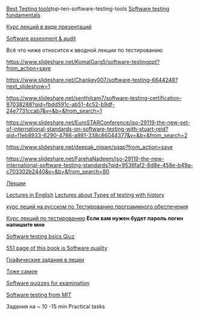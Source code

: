 
[Best Testing tools](https://www.slideshare.net/janbasktraining/)top-ten-software-testing-tools
[Software testing fundamentals](https://www.slideshare.net/Chankey007/software-testing-6644248)

[Курс лекций в виде презентаций](https://cs.gmu.edu/~offutt/softwaretest/powerpoint/)

[Software assesment & audit](https://www.slideshare.net/SpoorthiSham1/software-assessment-and-audit)

Всё что ниже относится к вводной лекции по тестированию

https://www.slideshare.net/KomalGarg5/software-testingppt?from_action=save

https://www.slideshare.net/Chankey007/software-testing-6644248?next_slideshow=1

https://www.slideshare.net/senthilram7/software-testing-certification-87038288?qid=fbdd591c-ab51-4c52-b9df-24e7731ccab7&v=&b=&from_search=1

https://www.slideshare.net/EuroSTARConference/iso-29119-the-new-set-of-international-standards-on-software-testing-with-stuart-reid?qid=f1eb8933-6290-4766-a981-338c86044377&v=&b=&from_search=2

https://www.slideshare.net/deepak_nigam/sqap?from_action=save

https://www.slideshare.net/FarehaNadeem/iso-29119-the-new-international-software-testing-standards?qid=9536faf2-8d8e-458e-b49a-c703302b2440&v=&b=&from_search=80

[Лекции ](https://home.cs.colorado.edu/~kena/classes/5828/s12/lectures/05-introtesting.pdf)

[Lectures in English](https://www.softwaretestingclass.com/wp-content/uploads/2016/06/Beginner-Guide-To-Software-Testing.pdf)
[Lectures about Types of testing with history](https://www.cs.cmu.edu/~luluo/Courses/17939Report.pdf)

[курс леций на русском по Тестированию программного обеспечения](https://sergeygavaga.gitbooks.io/kurs-lektsii-testirovanie-programnogo-obespecheni/content/vvedenie-v-testirovanie-zhiznennii-tsikl-produkta-metodologii-razrabotki-programmnogo-obespecheniya.html)

[Курс лекций по тестированию](https://coursehunter.net/course/qa-start)
**Если вам нужен будет пароль логин напишите мне**

[Software testing bsics Qiuz](https://www.softwaretestinghelp.com/software-testing-online-quiz/)

[551 page of this book is Software quality](https://sabbirsaleh.weebly.com/uploads/4/5/1/0/4510327/software_testing_and_quality_assurance_theory_and_practice_by_naik___tripathy.pdf)

[Графические задания в леции](https://www.testingementor.com/software-testing-online-resources/software-testing-exercises/)

[Тоже самое](https://softwaretestingfundamentals.com/software-testing-exercises/)

[Software quizzes for examination](https://softwaretestingfundamentals.com/software-testing-exercises/)

[Software testing from MIT](https://ocw.mit.edu/ans7870/6/6.005/s16/classes/03-testing/index.html)


Задания на ~ 10 -15 min 
Practical tasks 